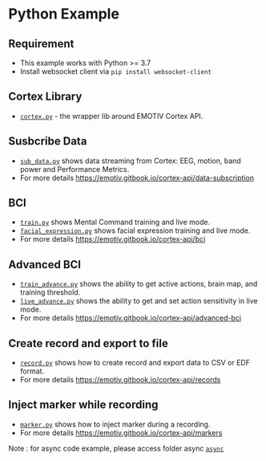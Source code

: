# Python Example

## Requirement
- This example works with Python >= 3.7
- Install websocket client via  `pip install websocket-client`

## Cortex Library
- [`cortex.py`](./cortex.py) - the wrapper lib around EMOTIV Cortex API.

## Susbcribe Data
- [`sub_data.py`](./sub_data.py) shows data streaming from Cortex: EEG, motion, band power and Performance Metrics.
- For more details https://emotiv.gitbook.io/cortex-api/data-subscription

## BCI
- [`train.py`](./train.py) shows Mental Command training and live mode.
- [`facial_expression.py`](./facial_expression.py) shows facial expression training and live mode.
- For more details https://emotiv.gitbook.io/cortex-api/bci

## Advanced BCI
- [`train_advance.py`](./train_advance.py) shows the ability to get active actions, brain map, and training threshold.
- [`live_advance.py`](./live_advance.py) shows the ability to get and set action sensitivity in live mode.
- For more details https://emotiv.gitbook.io/cortex-api/advanced-bci

## Create record and export to file
- [`record.py`](./record.py) shows how to create record and export data to CSV or EDF format.
- For more details https://emotiv.gitbook.io/cortex-api/records

## Inject marker while recording
- [`marker.py`](./marker.py) shows how to inject marker during a recording.
- For more details https://emotiv.gitbook.io/cortex-api/markers

Note : for async code example, please access folder async [`async`](./async)


